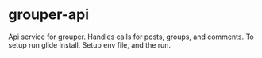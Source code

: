 # grouper-api
Api service for grouper. Handles calls for posts, groups, and comments.
To setup run glide install. Setup env file, and the run.

